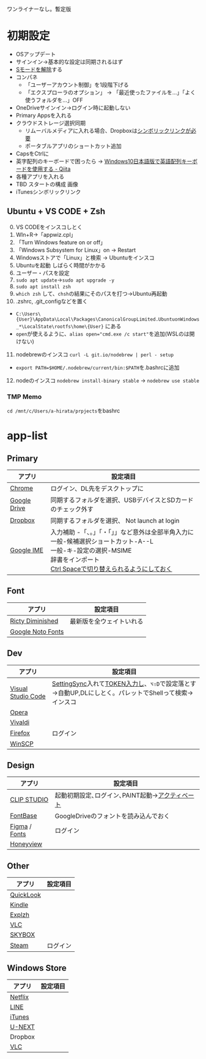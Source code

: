 ワンライナーなし。暫定版

# 初期設定
- OSアップデート
- サインイン→基本的な設定は同期されるはず
- [Sモードを解除](http://snow-white.cocolog-nifty.com/first/2018/05/windows-10-sver.html)する
- コンパネ
  - 「ユーザーアカウント制御」を1段階下げる
  - 「エクスプローラのオプション」 → 「最近使ったファイルを...」「よく使うフォルダを...」OFF
- OneDriveサインイン→ログイン時に起動しない
- Primary Appsを入れる
- クラウドストレージ選択同期
  - リムーバルメディアに入れる場合、Dropboxは[シンボリックリンクが必要](https://plaza.rakuten.co.jp/mscrtf/diary/201507060000/)
  - ポータブルアプリのショートカット追加
- CapsをCtrlに
- 英字配列のキーボードで困ったら → [Windows10日本語版で英語配列キーボードを使用する - Qiita](https://qiita.com/shimizu14/items/000cceb9e72a492b9176)
- 各種アプリを入れる
- TBD スタートの構成 画像
- iTunesシンボリックリンク

## Ubuntu + VS CODE + Zsh
0. VS CODEをインスコしとく
1. WIn+R→「appwiz.cpl」
2. 「Turn Windows feature on or off」
3. 「Windows Subsystem for Linux」on → Restart
4. Windowsストアで「Linux」と検索 → Ubuntuをインスコ
5. Ubuntuを起動 しばらく時間がかかる
6. ユーザー・パスを設定
7. `sudo apt update`→`sudo apt upgrade -y`
8. `sudo apt install zsh`
9. `which zsh` して、`chsh`の結果にそのパスを打つ→Ubuntu再起動
10. .zshrc, .git_configなどを置く
  - `C:\Users\{User}\AppData\Local\Packages\CanonicalGroupLimited.UbuntuonWindows_*\LocalState\rootfs\home\{User}` にある
  - `open`が使えるように、`alias open="cmd.exe /c start"`を追加(WSLのは開けない)
11. nodebrewのインスコ `curl -L git.io/nodebrew | perl - setup`
  - `export PATH=$HOME/.nodebrew/current/bin:$PATH`を.bashrcに追加
12. nodeのインスコ `nodebrew install-binary stable` → `nodebrew use stable`

### TMP Memo
`cd /mnt/c/Users/a-hirata/prpjects`をbashrc

# app-list

## Primary
アプリ | 設定項目
--|--
[Chrome](https://www.google.co.jp/chrome/browser/desktop/index.html)  |  ログイン、DL先をデスクトップに
[Google Drive](https://www.google.com/drive/download/)  |  同期するフォルダを選択、USBデバイスとSDカードのチェック外す
[Dropbox](https://www.dropbox.com/install)  |   同期するフォルダを選択、 Not launch at login
[Google IME](https://www.google.co.jp/ime/)  |  入力補助 -「、。」「・「」」など意外は全部半角入力に<br>一般-候補選択ショートカット-A--L<br>一般-キ-設定の選択-MSIME<br>辞書をインポート<br>[Ctrl Spaceで切り替えられるようにしておく](http://d.hatena.ne.jp/ang65/20110409/1302316109)


## Font
アプリ | 設定項目
--|--
[Ricty Diminished](http://www.rs.tus.ac.jp/yyusa/ricty_diminished.html)  | 最新版を全ウェイトいれる
[Google Noto Fonts](https://www.google.com/get/noto/#sans-jpan) | 

## Dev
アプリ | 設定項目
--|--
[Visual Studio Code](https://code.visualstudio.com/) | [SettingSync](https://marketplace.visualstudio.com/items?itemName=Shan.code-settings-sync)入れて[TOKEN入力し](https://github.com/settings/tokens)、`⌥⇧D`で設定落とす→自動UP,DLにしとく。パレットでShellって検索→インスコ
[Opera](http://www.opera.com/ja)  |  
[Vivaldi](https://vivaldi.com/?lang=ja_JP)  |  
[Firefox](https://www.mozilla.org/ja/firefox/new/)  |  ログイン
[WinSCP](https://winscp.net/eng/download.php) | 

## Design
アプリ | 設定項目
--|--
[CLIP STUDIO](https://www.clip-studio.com/clip_site/rental/rental_download/sprental/)  |   起動初期設定､ログイン､PAINT起動→[アクティベート](https://www.clip-studio.com/clip_site/tool/manage/store)
[FontBase](https://fontba.se/) | GoogleDriveのフォントを読み込んでおく
[Figma](https://www.figma.com/download/desktop/mac) / [Fonts](https://www.figma.com/settings) | ログイン
[Honeyview](https://www.bandisoft.com/honeyview/) | 

## Other
アプリ | 設定項目
--|--
[QuickLook](https://github.com/QL-Win/QuickLook/releases) | 
[Kindle](https://www.amazon.co.jp/kindleapps)  |  
[Explzh](https://www.ponsoftware.com/) | 
[VLC](https://www.videolan.org/vlc/index.ja.html) | 
[SKYBOX](https://skybox.xyz/en/download/) | 
[Steam](https://store.steampowered.com) | ログイン

## Windows Store
アプリ | 設定項目
--|--
[Netflix](https://www.microsoft.com/ja-jp/p/netflix/9wzdncrfj3tj) | 
[LINE](https://www.microsoft.com/ja-jp/p/line/9wzdncrfj2g6) | 
[iTunes](https://www.microsoft.com/ja-jp/p/itunes/9pb2mz1zmb1s) | 
[U-NEXT](https://www.microsoft.com/ja-jp/p/u-next-%E3%83%A6%E3%83%BC%E3%83%8D%E3%82%AF%E3%82%B9%E3%83%88-%E6%98%A0%E7%94%BB-%E3%83%89%E3%83%A9%E3%83%9E-%E3%82%A2%E3%83%8B%E3%83%A1%E3%81%AA%E3%81%A9%E8%A6%8B%E6%94%BE%E9%A1%8C/9nblggh52267) | 
Dropbox | 
[VLC](https://www.microsoft.com/ja-jp/p/vlc/9nblggh4vvnh) | 
